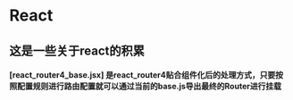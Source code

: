 # React

## 这是一些关于react的积累

#### [react_router4_base.jsx] 是react_router4贴合组件化后的处理方式，只要按照配置规则进行路由配置就可以通过当前的base.js导出最终的Router进行挂载
